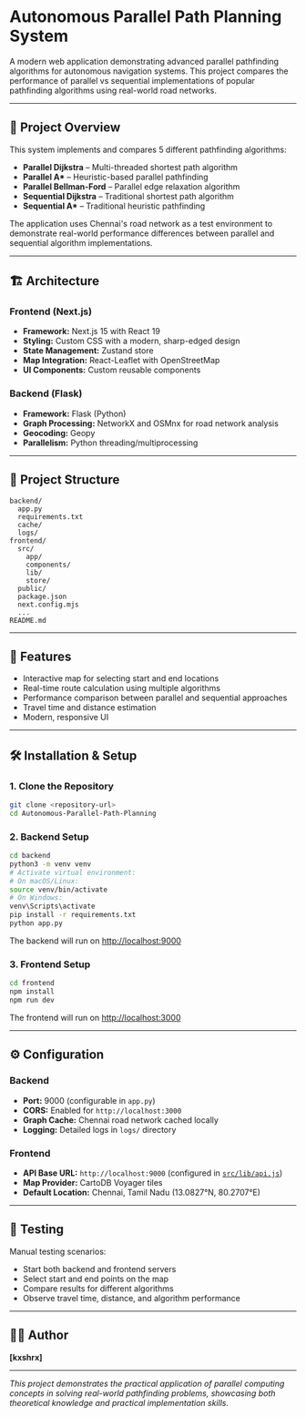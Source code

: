# Autonomous Parallel Path Planning System

A modern web application demonstrating advanced parallel pathfinding algorithms for autonomous navigation systems. This project compares the performance of parallel vs sequential implementations of popular pathfinding algorithms using real-world road networks.

---

## 🎯 Project Overview

This system implements and compares 5 different pathfinding algorithms:

- **Parallel Dijkstra** – Multi-threaded shortest path algorithm
- **Parallel A\*** – Heuristic-based parallel pathfinding
- **Parallel Bellman-Ford** – Parallel edge relaxation algorithm
- **Sequential Dijkstra** – Traditional shortest path algorithm
- **Sequential A\*** – Traditional heuristic pathfinding

The application uses Chennai's road network as a test environment to demonstrate real-world performance differences between parallel and sequential algorithm implementations.

---

## 🏗️ Architecture

### Frontend (Next.js)
- **Framework:** Next.js 15 with React 19
- **Styling:** Custom CSS with a modern, sharp-edged design
- **State Management:** Zustand store
- **Map Integration:** React-Leaflet with OpenStreetMap
- **UI Components:** Custom reusable components

### Backend (Flask)
- **Framework:** Flask (Python)
- **Graph Processing:** NetworkX and OSMnx for road network analysis
- **Geocoding:** Geopy
- **Parallelism:** Python threading/multiprocessing

---

## 📁 Project Structure

```
backend/
  app.py
  requirements.txt
  cache/
  logs/
frontend/
  src/
    app/
    components/
    lib/
    store/
  public/
  package.json
  next.config.mjs
  ...
README.md
```

---

## 🚀 Features

- Interactive map for selecting start and end locations
- Real-time route calculation using multiple algorithms
- Performance comparison between parallel and sequential approaches
- Travel time and distance estimation
- Modern, responsive UI

---

## 🛠️ Installation & Setup

### 1. Clone the Repository

```sh
git clone <repository-url>
cd Autonomous-Parallel-Path-Planning
```

### 2. Backend Setup

```sh
cd backend
python3 -m venv venv
# Activate virtual environment:
# On macOS/Linux:
source venv/bin/activate
# On Windows:
venv\Scripts\activate
pip install -r requirements.txt
python app.py
```
The backend will run on [http://localhost:9000](http://localhost:9000)

### 3. Frontend Setup

```sh
cd frontend
npm install
npm run dev
```
The frontend will run on [http://localhost:3000](http://localhost:3000)

---

## ⚙️ Configuration

### Backend
- **Port:** 9000 (configurable in `app.py`)
- **CORS:** Enabled for `http://localhost:3000`
- **Graph Cache:** Chennai road network cached locally
- **Logging:** Detailed logs in `logs/` directory

### Frontend
- **API Base URL:** `http://localhost:9000` (configured in [`src/lib/api.js`](frontend/src/lib/api.js))
- **Map Provider:** CartoDB Voyager tiles
- **Default Location:** Chennai, Tamil Nadu (13.0827°N, 80.2707°E)

---

## 🧪 Testing

Manual testing scenarios:
- Start both backend and frontend servers
- Select start and end points on the map
- Compare results for different algorithms
- Observe travel time, distance, and algorithm performance

---

## 👨‍🎓 Author

**[kxshrx]**  


---

*This project demonstrates the practical application of parallel computing concepts in solving real-world pathfinding problems, showcasing both theoretical knowledge and practical implementation skills.*